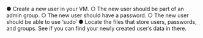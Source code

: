 ● Create a new user in your VM.
○ The new user should be part of an admin group.
○ The new user should have a password.
○ The new user should be able to use ‘sudo’
● Locate the files that store users, passwords, and groups. See if you can find your
newly created user’s data in there.


